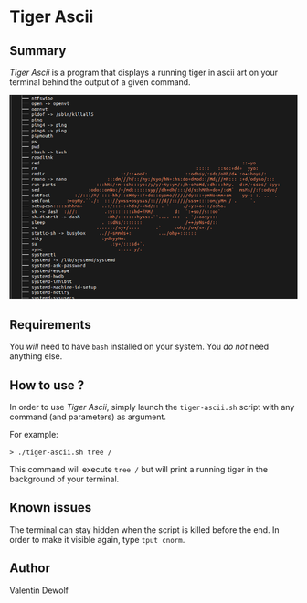 # Tiger Ascii

## Summary

*Tiger Ascii* is a program that displays a running tiger in ascii art on your terminal behind the output of a given command.

![TigerAscii Screenshot](/resources/screenshot.png)

## Requirements

You *will* need to have `bash` installed on your system. You *do not* need anything else.

## How to use ?

In order to use *Tiger Ascii*, simply launch the `tiger-ascii.sh` script with any command (and parameters) as argument.

For example:

```
> ./tiger-ascii.sh tree /
```

This command will execute `tree /` but will print a running tiger in the background of your terminal.

## Known issues

The terminal can stay hidden when the script is killed before the end. In order to make it visible again, type `tput cnorm`.


## Author

Valentin Dewolf
